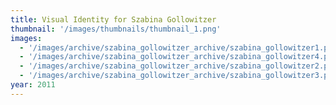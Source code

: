 ```yaml
---
title: Visual Identity for Szabina Gollowitzer
thumbnail: '/images/thumbnails/thumbnail_1.png'
images:
  - '/images/archive/szabina_gollowitzer_archive/szabina_gollowitzer1.png'
  - '/images/archive/szabina_gollowitzer_archive/szabina_gollowitzer4.png'
  - '/images/archive/szabina_gollowitzer_archive/szabina_gollowitzer2.png'
  - '/images/archive/szabina_gollowitzer_archive/szabina_gollowitzer3.png'
year: 2011
---
```

